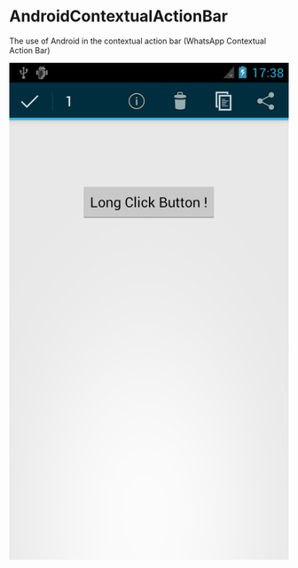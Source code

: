 AndroidContextualActionBar
==========================

The use of Android in the contextual action bar  (WhatsApp Contextual Action Bar)

![Alt text](https://github.com/harunkor/AndroidContextualActionBar/blob/master/AndroidContextualActionBar/device-2014-11-10-193822.png?raw=true"")




